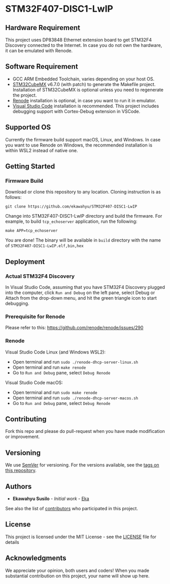 # STM32F407-DISC1-LwIP

## Hardware Requirement

This project uses DP83848 Ethernet extension board to get STM32F4 Discovery connected to the Internet. In case you do not own the hardware, it can be emulated with Renode.

## Software Requirement

- GCC ARM Embedded Toolchain, varies depending on your host OS.
- [STM32CubeMX](https://www.st.com/en/development-tools/stm32cubemx.html) v6.7.0 (with patch) to generate the Makefile project. Installation of STM32CubeMX is optional unless you need to regenerate the project.
- [Renode](https:///renode.io) installation is optional, in case you want to run it in emulator.
- [Visual Studio Code](https://code.visualstudio.com/download) installation is recommended. This project includes debugging support with Cortex-Debug extension in VSCode.

## Supported OS

Currently the firmware build support macOS, Linux, and Windows. In case you want to use Renode on Windows, the recommended installation is within WSL2 instead of native one.

## Getting Started

### Firmware Build

Download or clone this repository to any location. Cloning instruction is as follows:

```
git clone https://github.com/ekawahyu/STM32F407-DISC1-LwIP
```

Change into STM32F407-DISC1-LwIP directory and build the firmware. For example, to build `tcp_echoserver` application, run the following:

```
make APP=tcp_echoserver
```

You are done! The binary will be available in `build` directory with the name of `STM32F407-DISC1-LwIP.elf,bin,hex`

## Deployment

### Actual STM32F4 Discovery

In Visual Studio Code, assuming that you have STM32F4 Discovery plugged into the computer, click `Run and Debug` on the left pane,  select Debug or Attach from the drop-down menu, and hit the green triangle icon to start debugging.

### Prerequisite for Renode

Please refer to this: https://github.com/renode/renode/issues/290

### Renode

Visual Studio Code Linux (and Windows WSL2):
- Open terminal and run `sudo ./renode-dhcp-server-linux.sh`
- Open terminal and run `make renode`
- Go to `Run and Debug` pane, select `Debug Renode`

Visual Studio Code macOS:
- Open terminal and run `sudo make renode`
- Open terminal and run `sudo ./renode-dhcp-server-macos.sh`
- Go to `Run and Debug` pane, select `Debug Renode`

## Contributing

Fork this repo and please do pull-request when you have made modification or improvement.

## Versioning

We use [SemVer](http://semver.org/) for versioning. For the versions available, see the [tags on this repository](https://github.com/ekawahyu/STM32F407-DISC1-LwIP/tags).

## Authors

* **Ekawahyu Susilo** - *Initial work* - [Eka](https://github.com/ekawahyu)

See also the list of [contributors](https://github.com/ekawahyu/STM32F407-DISC1-LwIP/contributors) who participated in this project.

## License

This project is licensed under the MIT License - see the [LICENSE](LICENSE) file for details

## Acknowledgments

We appreciate your opinion, both users and coders! When you made substantial contribution on this project, your name will show up here.

